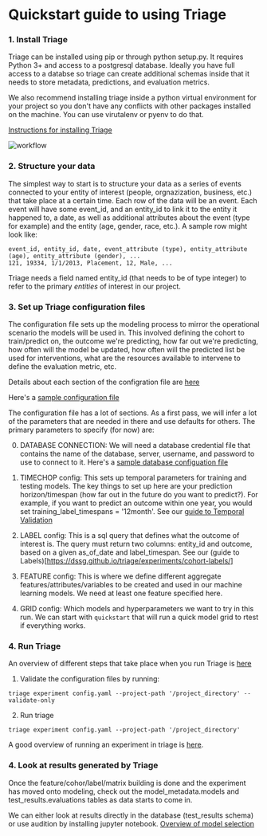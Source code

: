 # Quickstart guide to using Triage

### 1. Install Triage

Triage can be installed using pip or through python setup.py. It requires Python 3+ and access to a postgresql database. Ideally you have full access to a databse so triage can create additional schemas inside that it needs to store metadata, predictions, and evaluation metrics.

We also recommend installing triage inside a python virtual environment for your project so you don't have any conflicts with other packages installed on the machine. You can use virutalenv or pyenv to do that.

[Instructions for installing Triage](https://github.com/dssg/triage/blob/master/README.rst) 

![workflow](images/quickstart.png "Triage Workflow")

### 2. Structure your data

The simplest way to start is to structure your data as a series of events connected to your entity of interest (people, orgnazization, business, etc.) that take place at a certain time. Each row of the data will be an event. Each event will have some event_id, and an entity_id to link it to the entity it happened to, a date, as well as additional attributes about the event (type for example) and the entity (age, gender, race, etc.). A sample row might look like:

```
event_id, entity_id, date, event_attribute (type), entity_attribute (age), entity_attribute (gender), ...
121, 19334, 1/1/2013, Placement, 12, Male, ...
```

Triage needs a field named entity_id (that needs to be of type integer) to refer to the primary *entities* of interest in our project. 

### 3. Set up Triage configuration files

The configuration file sets up the modeling process to mirror the operational scenario the models will be used in. This involved defining the cohort to train/predict on, the outcome we're predicting, how far out we're predicting, how often will the model be updated, how often will the predicted list be used for interventions, what are the resources available to intervene to define the evaluation metric, etc.

Details about each section of the configration file are [here](https://github.com/dssg/triage/tree/master/example/config)

Here's a [sample configuration file](sample_config.yaml)

The configuration file has a lot of sections. As a first pass, we will infer a lot of the parameters that are needed in there and use defaults for others. The primary parameters to specify (for now) are:

0. DATABASE CONNECTION: We will need a database credential file that contains the name of the database, server, username, and password to use to connect to it. Here's a [sample database configuation file](database.yaml)

1. TIMECHOP config: This sets up temporal parameters for training and testing models. The key things to set up here are your prediction horizon/timespan (how  far out in the future do you want to predict?). For example, if you want to predict an outcome within one year, you would set training_label_timespans = '12month'. See our [guide to Temporal Validation](https://dssg.github.io/triage/experiments/temporal-validation/)

2. LABEL config: This is a sql query that defines what the outcome of interest is. The query must return two columns: entity_id and outcome, based on a given as_of_date and label_timespan. See our (guide to Labels)[https://dssg.github.io/triage/experiments/cohort-labels/]

3. FEATURE config: This is where we define different aggregate features/attributes/variables to be created and used in our machine learning models. We need at least one feature specified here.
    
4. GRID config: Which models and hyperparameters we want to try in this run. We can start with `quickstart` that will run a quick model grid to rtest if everything works.

### 4. Run Triage

An overview of different steps that take place when you run Triage is [here](https://dssg.github.io/triage/experiments/algorithm/)

1. Validate the configuration files by running: 
```
triage experiment config.yaml --project-path '/project_directory' --validate-only
```

2. Run triage

```
triage experiment config.yaml --project-path '/project_directory'
```
A good overview of running an experiment in triage is [here](https://dssg.github.io/triage/experiments/running/).


### 4. Look at results generated by Triage

Once the feature/cohor/label/matrix building is done and the experiment has moved onto modeling, check out the model_metadata.models and test_results.evaluations tables as data starts to come in. 

We can either look at results directly in the database (test_results schema) or use audition by installing jupyter notebook. [Overview of model selection](https://dssg.github.io/triage/dirtyduck/docs/audition/)

